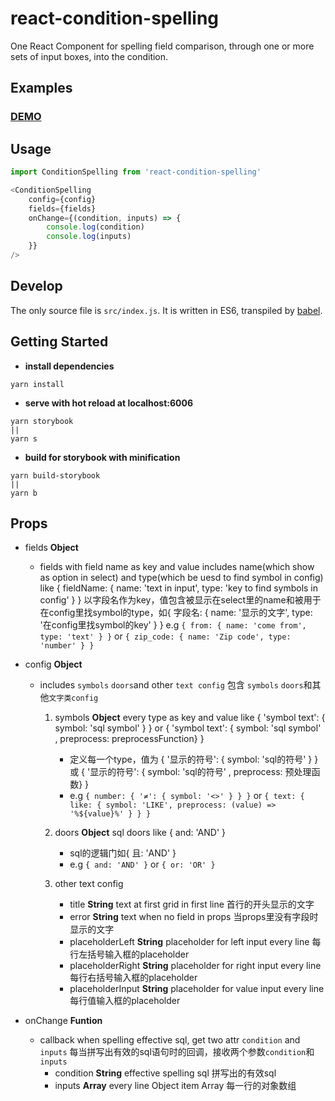 # react-condition-spelling
One React Component for spelling field comparison, through one or more sets of input boxes, into the condition.

## Examples

### [DEMO](https://cxiaof.github.io/react-condition-spelling/storybook-static/index.html)

## Usage

```javascript
import ConditionSpelling from 'react-condition-spelling'

<ConditionSpelling
    config={config}
    fields={fields}
    onChange={(condition, inputs) => {
        console.log(condition)
        console.log(inputs)
    }}
/>
```

## Develop

The only source file is `src/index.js`. It is written in ES6, transpiled by [babel](https://babeljs.io/).

## Getting Started

-   **install dependencies**

```
yarn install
```

-   **serve with hot reload at localhost:6006**

```
yarn storybook
||
yarn s
```

-   **build for storybook with minification**

```
yarn build-storybook
||
yarn b
```

## Props

-   fields **Object**
    - fields with field name as key and value includes name(which show as option in select) and type(which be uesd to find symbol in config) like { fieldName: { name: 'text in input', type: 'key to find symbols in config' } }
    以字段名作为key，值包含被显示在select里的name和被用于在config里找symbol的type，如{ 字段名: { name: '显示的文字', type: '在config里找symbol的key' } }
    e.g `{ from: { name: 'come from', type: 'text' } }`
    or `{ zip_code: { name: 'Zip code', type: 'number' } }`

-   config **Object**
    - includes `symbols` `doors`and other `text config`
    包含 `symbols` `doors`和其他`文字类config`
        1. symbols **Object**
            every type as key and value like { 'symbol text': { symbol: 'sql symbol' } } or { 'symbol text': { symbol: 'sql symbol' , preprocess: preprocessFunction} } 
            - 定义每一个type，值为 { '显示的符号': { symbol: 'sql的符号' } } 或 { '显示的符号': { symbol: 'sql的符号' , preprocess: 预处理函数} }
            - e.g `{ number: { '≠': { symbol: '<>' } } }`
            or `{ text: { like: { symbol: 'LIKE', preprocess: (value) => '%${value}%' } } }`

        2. doors **Object**
            sql doors like { and: 'AND' }
            - sql的逻辑门如{ 且: 'AND' }
            - e.g `{ and: 'AND' }`
            or `{ or: 'OR' }`

        3. other text config
            - title **String**
                text at first grid in first line
                首行的开头显示的文字
            - error **String**
                text when no field in props
                当props里没有字段时显示的文字
            - placeholderLeft **String**
                placeholder for left input every line
                每行左括号输入框的placeholder
            - placeholderRight **String**
                placeholder for right input every line
                每行右括号输入框的placeholder
            - placeholderInput **String**
                placeholder for value input every line
                每行值输入框的placeholder

-   onChange **Funtion**  
    - callback when spelling effective sql, get two attr `condition` and `inputs`
    每当拼写出有效的sql语句时的回调，接收两个参数`condition`和`inputs`
        - condition **String**
            effective spelling sql
            拼写出的有效sql
        - inputs **Array**
            every line Object item Array
            每一行的对象数组
